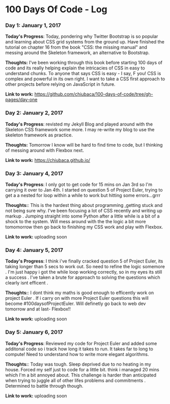 # 100 Days Of Code - Log
### Day 1: January 1, 2017

**Today's Progress**: Today, pondering why Twitter Bootstrap is so popular and learning about CSS grid systems from the ground up. Have finished the tutorial on chapter 16 from the book "CSS: the missing manual" and messing around the Skeleton framework, an alternative to Bootstrap.

**Thoughts:** I've been working through this book before starting 100 days of code and its really helping explain the intricacies of CSS in easy to understand chunks. To anyone that says CSS is easy - I say, F you! CSS is complex and powerful in its own right. I want to take a CSS first approach to other projects before relying on JavaScript in future. 

**Link to work:** <https://github.com/chiubaca/100-days-of-code/tree/gh-pages/day-one>

### Day 2: January 2, 2017
**Today's Progress**: revisted my Jekyll Blog and played around with the Skeleton CSS framework some more. I may re-write my blog to use the skeleton framework as practice.

**Thoughts:** Tomorrow I know will be hard to find time to code, but I thinking of messing around with Flexbox next.

**Link to work:** <https://chiubaca.github.io/>

### Day 3: January 4, 2017

**Today's Progress**: I only got to get code for 15 mins on Jan 3rd so I'm carrying it over to Jan 4th. I started on question 5 of Project Euler, trying to get a a nested for loop within a while to work but hitting some errors...grrr

**Thoughts:**: This is the hardest thing about programming ,getting stuck and not being sure why. I've been focusing a lot of CSS recently and writing up markup . Jumping straight into some Python after a little while is a bit of a shock to the system. Will mess around with the the logic a bit more tomomorrow then go back to finishing my CSS work and play with Flexbox.

**Link to work:** uploading soon

### Day 4: January 5, 2017

**Today's Progress**: I think i've finally cracked question 5 of Project Euler, its taking longer than 5 secs to work out. So need to refine the logic somemore . I'm just happy i got the while loop working correctly, so in my eyes its still a success . I've taken a brute for approach to solving the questions which clearly isnt efficent .  

**Thoughts:**:  I  dont think my maths is good enough to efficently work on project Euler . If i carry on with more Project Euler questions this will become #100daysofProjectEuler. Will definetly go back to web dev tomorrow and at last- Flexbox!!

**Link to work:** uploading soon

### Day 5: January 6, 2017

**Today's Progress**: Reviewed my code for Project Euler and added some additonal code so i track how long it takes to run. It takes far to long to compute! Need to understand how to write more elegant algorithms. 

**Thoughts:**: Today was tough. Sleep deprived due to no heating in my house. Forced my self just to code for a little bit. think i managed 20 mins which I'm a bit annoyed about. This challenge is harder than anticipated when trying to juggle all of other lifes problems and commitments . Determined to battle through though. 

**Link to work:** uploading soon



